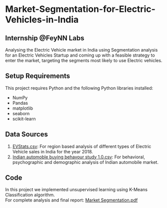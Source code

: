 # Market-Segmentation-for-Electric-Vehicles-in-India
## Internship @FeyNN Labs
Analysing the Electric Vehicle market in India using Segmentation analysis for an Electric Vehicles Startup and coming up with a feasible strategy to enter the market, targeting the segments most likely to use Electric vehicles.<br>
## Setup Requirements
This project requires Python and the following Python libraries installed:<br>
- NumPy
- Pandas
- matplotlib
- seaborn
- scikit-learn

## Data Sources
1. [EVStats.csv](https://electricvehicles.in/electric-vehicles-sales-report-in-india-2018/): For region based analysis of different types of Electric Vehicle sales in India for the year 2018.
2. [Indian automoble buying behavour study 1.0.csv](https://www.kaggle.com/karivedha/indian-consumers-cars-purchasing-behaviour): For behavioral, psychographic and demographic analysis of Indian automobile market.
## Code
In this project we implemented unsupervised learning using K-Means Classification algorithm.<br>
For complete analysis and final report: [Market Segmentation.pdf](https://github.com/Marisha18/Market-Segmentation-for-Electric-Vehicles-in-India/blob/main/Market%20Segmentation.pdf)

